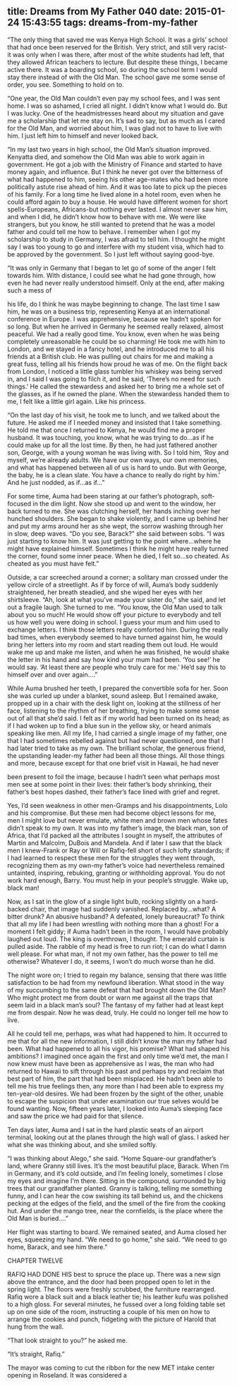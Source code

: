 title: Dreams from My Father 040
date: 2015-01-24 15:43:55
tags: dreams-from-my-father
---

“The only thing that saved me was Kenya High School. It was a girls’ school that had once been reserved for the British. Very strict, and still very racist-it was only when I was there, after most of the white students had left, that they allowed African teachers to lecture. But despite these things, I became active there. It was a boarding school, so during the school term I would stay there instead of with the Old Man. The school gave me some sense of order, you see. Something to hold on to.

“One year, the Old Man couldn’t even pay my school fees, and I was sent home. I was so ashamed, I cried all night. I didn’t know what I would do. But I was lucky. One of the headmistresses heard about my situation and gave me a scholarship that let me stay on. It’s sad to say, but as much as I cared for the Old Man, and worried about him, I was glad not to have to live with him. I just left him to himself and never looked back.

“In my last two years in high school, the Old Man’s situation improved. Kenyatta died, and somehow the Old Man was able to work again in government. He got a job with the Ministry of Finance and started to have money again, and influence. But I think he never got over the bitterness of what had happened to him, seeing his other age-mates who had been more politically astute rise ahead of him. And it was too late to pick up the pieces of his family. For a long time he lived alone in a hotel room, even when he could afford again to buy a house. He would have different women for short spells-Europeans, Africans-but nothing ever lasted. I almost never saw him, and when I did, he didn’t know how to behave with me. We were like strangers, but you know, he still wanted to pretend that he was a model father and could tell me how to behave. I remember when I got my scholarship to study in Germany, I was afraid to tell him. I thought he might say I was too young to go and interfere with my student visa, which had to be approved by the government. So I just left without saying good-bye.

“It was only in Germany that I began to let go of some of the anger I felt towards him. With distance, I could see what he had gone through, how even he had never really understood himself. Only at the end, after making such a mess of

his life, do I think he was maybe beginning to change. The last time I saw him, he was on a business trip, representing Kenya at an international conference in Europe. I was apprehensive, because we hadn’t spoken for so long. But when he arrived in Germany he seemed really relaxed, almost peaceful. We had a really good time. You know, even when he was being completely unreasonable he could be so charming! He took me with him to London, and we stayed in a fancy hotel, and he introduced me to all his friends at a British club. He was pulling out chairs for me and making a great fuss, telling all his friends how proud he was of me. On the flight back from London, I noticed a little glass tumbler his whiskey was being served in, and I said I was going to filch it, and he said, ‘There’s no need for such things.’ He called the stewardess and asked her to bring me a whole set of the glasses, as if he owned the plane. When the stewardess handed them to me, I felt like a little girl again. Like his princess.

“On the last day of his visit, he took me to lunch, and we talked about the future. He asked me if I needed money and insisted that I take something. He told me that once I returned to Kenya, he would find me a proper husband. It was touching, you know, what he was trying to do...as if he could make up for all the lost time. By then, he had just fathered another son, George, with a young woman he was living with. So I told him, ‘Roy and myself, we’re already adults. We have our own ways, our own memories, and what has happened between all of us is hard to undo. But with George, the baby, he is a clean slate. You have a chance to really do right by him.’ And he just nodded, as if...as if...”

For some time, Auma had been staring at our father’s photograph, soft-focused in the dim light. Now she stood up and went to the window, her back turned to me. She was clutching herself, her hands inching over her hunched shoulders. She began to shake violently, and I came up behind her and put my arms around her as she wept, the sorrow washing through her in slow, deep waves. “Do you see, Barack?” she said between sobs. “I was just starting to know him. It was just getting to the point where...where he might have explained himself. Sometimes I think he might have really turned the corner, found some inner peace. When he died, I felt so...so cheated. As cheated as you must have felt.”

Outside, a car screeched around a corner; a solitary man crossed under the yellow circle of a streetlight. As if by force of will, Auma’s body suddenly straightened, her breath steadied, and she wiped her eyes with her shirtsleeve. “Ah, look at what you’ve made your sister do,” she said, and let out a fragile laugh. She turned to me. “You know, the Old Man used to talk about you so much! He would show off your picture to everybody and tell us how well you were doing in school. I guess your mum and him used to exchange letters. I think those letters really comforted him. During the really bad times, when everybody seemed to have turned against him, he would bring her letters into my room and start reading them out loud. He would wake me up and make me listen, and when he was finished, he would shake the letter in his hand and say how kind your mum had been. ‘You see!’ he would say. ‘At least there are people who truly care for me.’ He’d say this to himself over and over again....”

While Auma brushed her teeth, I prepared the convertible sofa for her. Soon she was curled up under a blanket, sound asleep. But I remained awake, propped up in a chair with the desk light on, looking at the stillness of her face, listening to the rhythm of her breathing, trying to make some sense out of all that she’d said. I felt as if my world had been turned on its head; as if I had woken up to find a blue sun in the yellow sky, or heard animals speaking like men. All my life, I had carried a single image of my father, one that I had sometimes rebelled against but had never questioned, one that I had later tried to take as my own. The brilliant scholar, the generous friend, the upstanding leader-my father had been all those things. All those things and more, because except for that one brief visit in Hawaii, he had never

been present to foil the image, because I hadn’t seen what perhaps most men see at some point in their lives: their father’s body shrinking, their father’s best hopes dashed, their father’s face lined with grief and regret.

Yes, I’d seen weakness in other men-Gramps and his disappointments, Lolo and his compromise. But these men had become object lessons for me, men I might love but never emulate, white men and brown men whose fates didn’t speak to my own. It was into my father’s image, the black man, son of Africa, that I’d packed all the attributes I sought in myself, the attributes of Martin and Malcolm, DuBois and Mandela. And if later I saw that the black men I knew-Frank or Ray or Will or Rafiq-fell short of such lofty standards; if I had learned to respect these men for the struggles they went through, recognizing them as my own-my father’s voice had nevertheless remained untainted, inspiring, rebuking, granting or withholding approval. You do not work hard enough, Barry. You must help in your people’s struggle. Wake up, black man!

Now, as I sat in the glow of a single light bulb, rocking slightly on a hard-backed chair, that image had suddenly vanished. Replaced by...what? A bitter drunk? An abusive husband? A defeated, lonely bureaucrat? To think that all my life I had been wrestling with nothing more than a ghost! For a moment I felt giddy; if Auma hadn’t been in the room, I would have probably laughed out loud. The king is overthrown, I thought. The emerald curtain is pulled aside. The rabble of my head is free to run riot; I can do what I damn well please. For what man, if not my own father, has the power to tell me otherwise? Whatever I do, it seems, I won’t do much worse than he did.

The night wore on; I tried to regain my balance, sensing that there was little satisfaction to be had from my newfound liberation. What stood in the way of my succumbing to the same defeat that had brought down the Old Man? Who might protect me from doubt or warn me against all the traps that seem laid in a black man’s soul? The fantasy of my father had at least kept me from despair. Now he was dead, truly. He could no longer tell me how to live.

All he could tell me, perhaps, was what had happened to him. It occurred to me that for all the new information, I still didn’t know the man my father had been. What had happened to all his vigor, his promise? What had shaped his ambitions? I imagined once again the first and only time we’d met, the man I now knew must have been as apprehensive as I was, the man who had returned to Hawaii to sift through his past and perhaps try and reclaim that best part of him, the part that had been misplaced. He hadn’t been able to tell me his true feelings then, any more than I had been able to express my ten-year-old desires. We had been frozen by the sight of the other, unable to escape the suspicion that under examination our true selves would be found wanting. Now, fifteen years later, I looked into Auma’s sleeping face and saw the price we had paid for that silence.

Ten days later, Auma and I sat in the hard plastic seats of an airport terminal, looking out at the planes through the high wall of glass. I asked her what she was thinking about, and she smiled softly.

“I was thinking about Alego,” she said. “Home Square-our grandfather’s land, where Granny still lives. It’s the most beautiful place, Barack. When I’m in Germany, and it’s cold outside, and I’m feeling lonely, sometimes I close my eyes and imagine I’m there. Sitting in the compound, surrounded by big trees that our grandfather planted. Granny is talking, telling me something funny, and I can hear the cow swishing its tall behind us, and the chickens pecking at the edges of the field, and the smell of the fire from the cooking hut. And under the mango tree, near the cornfields, is the place where the Old Man is buried....”

Her flight was starting to board. We remained seated, and Auma closed her eyes, squeezing my hand. “We need to go home,” she said. “We need to go home, Barack, and see him there.”

CHAPTER TWELVE

RAFIQ HAD DONE HIS best to spruce the place up. There was a new sign above the entrance, and the door had been propped open to let in the spring light. The floors were freshly scrubbed, the furniture rearranged. Rafiq wore a black suit and a black leather tie; his leather kufu was polished to a high gloss. For several minutes, he fussed over a long folding table set up on one side of the room, instructing a couple of his men on how to arrange the cookies and punch, fidgeting with the picture of Harold that hung from the wall.

“That look straight to you?” he asked me.

“It’s straight, Rafiq.”

The mayor was coming to cut the ribbon for the new MET intake center opening in Roseland. It was considered a

